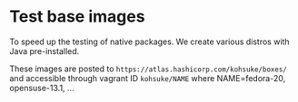 # Test base images
To speed up the testing of native packages. We create various distros with Java pre-installed.

These images are posted to `https://atlas.hashicorp.com/kohsuke/boxes/` and accessible
through vagrant ID `kohsuke/NAME` where NAME=fedora-20, opensuse-13.1, ...

